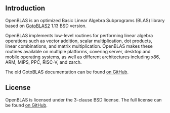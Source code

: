 ## Introduction

OpenBLAS is an optimized Basic Linear Algebra Subprograms (BLAS) library based on [GotoBLAS2](https://www.tacc.utexas.edu/research-development/tacc-software/gotoblas2) 1.13 BSD version.

OpenBLAS implements low-level routines for performing linear algebra operations such as vector addition, scalar multiplication, dot products, linear combinations, and matrix multiplication. OpenBLAS makes these routines available on multiple platforms, covering server, desktop and mobile operating systems, as well as different architectures including x86, ARM, MIPS, PPC, RISC-V, and zarch.

The old GotoBLAS documentation can be found [on GitHub](https://github.com/OpenMathLib/OpenBLAS/blob/develop/GotoBLAS_01Readme.txt).

## License

OpenBLAS is licensed under the 3-clause BSD license. The full license can be found [on GitHub](https://github.com/OpenMathLib/OpenBLAS/blob/develop/LICENSE).

